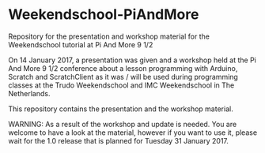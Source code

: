 # Weekendschool-PiAndMore
Repository for the presentation and workshop material for the Weekendschool tutorial at Pi And More 9 1/2

On 14 January 2017, a presentation was given and a workshop held at the Pi And More 9 1/2 conference about a lesson programming with Arduino, Scratch and ScratchClient as it was / will be used during programming classes at the Trudo Weekendschool and IMC Weekendschool in The Netherlands.

This repository contains the presentation and the workshop material.

WARNING: As a result of the workshop and update is needed. You are welcome to have a look at the material, however if you want to use it, please wait for the 1.0 release that is planned for Tuesday 31 January 2017.
